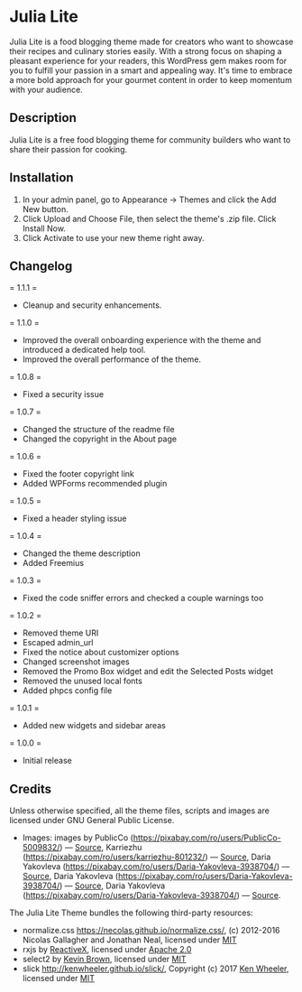 # Julia Lite
Julia Lite is a food blogging theme made for creators who want to showcase their recipes and culinary stories easily. With a strong focus on shaping a pleasant experience for your readers, this WordPress gem makes room for you to fulfill your passion in a smart and appealing way. It's time to embrace a more bold approach for your gourmet content in order to keep momentum with your audience.

## Description

Julia Lite is a free food blogging theme for community builders who want to share their passion for cooking.

## Installation

1. In your admin panel, go to Appearance -> Themes and click the Add New button.
2. Click Upload and Choose File, then select the theme's .zip file. Click Install Now.
3. Click Activate to use your new theme right away.

## Changelog

= 1.1.1 =
* Cleanup and security enhancements.

= 1.1.0 =
* Improved the overall onboarding experience with the theme and introduced a dedicated help tool.
* Improved the overall performance of the theme.

= 1.0.8 =
* Fixed a security issue

= 1.0.7 =
* Changed the structure of the readme file
* Changed the copyright in the About page

= 1.0.6 =
* Fixed the footer copyright link
* Added WPForms recommended plugin

= 1.0.5 =
* Fixed a header styling issue

= 1.0.4 =
* Changed the theme description
* Added Freemius

= 1.0.3 =
* Fixed the code sniffer errors and checked a couple warnings too

= 1.0.2 =
* Removed theme URI
* Escaped admin_url
* Fixed the notice about customizer options
* Changed screenshot images
* Removed the Promo Box widget and edit the Selected Posts widget
* Removed the unused local fonts
* Added phpcs config file

= 1.0.1 =
* Added new widgets and sidebar areas

= 1.0.0 =
* Initial release

## Credits

Unless otherwise specified, all the theme files, scripts and images are licensed under GNU General Public License.

* Images: images by PublicCo (https://pixabay.com/ro/users/PublicCo-5009832/) — [Source](https://pixabay.com/ro/alimente-fite-food-styling-blog-ul-2203732/), Karriezhu (https://pixabay.com/ro/users/karriezhu-801232/) — [Source](https://pixabay.com/ro/tabel-desert-cafea-tort-alimente-1589012/), Daria Yakovleva (https://pixabay.com/ro/users/Daria-Yakovleva-3938704/) — [Source](https://pixabay.com/ro/mic-dejun-branza-farfurie-2151201/), Daria Yakovleva (https://pixabay.com/ro/users/Daria-Yakovleva-3938704/) — [Source](https://pixabay.com/ro/ceai-mic-dejun-cupa-bea-1894045/), Daria Yakovleva (https://pixabay.com/ro/users/Daria-Yakovleva-3938704/) — [Source](https://pixabay.com/ro/magnolie-floare-prim%C4%83var%C4%83-flori-2179229/).

The Julia Lite Theme bundles the following third-party resources:

* normalize.css https://necolas.github.io/normalize.css/, (c) 2012-2016 Nicolas Gallagher and Jonathan Neal, licensed under [MIT](https://opensource.org/licenses/MIT)
* rxjs by [ReactiveX](https://github.com/ReactiveX), licensed under [Apache 2.0](http://www.apache.org/licenses/LICENSE-2.0)
* select2 by [Kevin Brown](https://kevin-brown.com/), licensed under [MIT](https://opensource.org/licenses/MIT)
* slick http://kenwheeler.github.io/slick/, Copyright (c) 2017 [Ken Wheeler](https://github.com/kenwheeler), licensed under [MIT](https://opensource.org/licenses/MIT)
